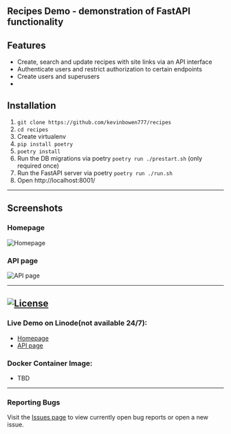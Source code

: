 ## Recipes Demo - demonstration of FastAPI functionality 



## Features
 - Create, search and update recipes with site links via an API interface
 - Authenticate users and restrict authorization to certain endpoints
 - Create users and superusers
 - 


## Installation

 1. `git clone https://github.com/kevinbowen777/recipes`
 2. `cd recipes`
 3. Create virtualenv
 4. `pip install poetry`
 5. `poetry install`
 6. Run the DB migrations via poetry `poetry run ./prestart.sh` (only required once)
 7. Run the FastAPI server via poetry `poetry run ./run.sh`
 8. Open http://localhost:8001/


---
## Screenshots

### Homepage
![Homepage](https://github.com/kevinbowen777/recipes/blob/master/images/recipes_homepage.png)

### API page
![API page](https://github.com/kevinbowen777/recipes/blob/master/images/recipes_api_page.png)

---
[![License](https://img.shields.io/badge/license-MIT-green)](https://github.com/kevinbowen777/recipes/blob/master/LICENSE)
---
### Live Demo on Linode(not available 24/7): 
 - [Homepage](http://23.239.3.242/)
 - [API page](http://23.239.3.242/docs)

### Docker Container Image:

 - TBD

---

### Reporting Bugs                                                              
                                                                                 
   Visit the [Issues page](https://github.com/kevinbowen777/recipes/issues)
      to view currently open bug reports or open a new issue.
